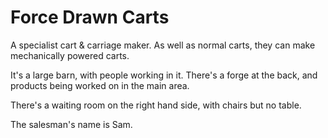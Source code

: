 Force Drawn Carts
=================

A specialist cart & carriage maker. As well as normal carts, they can make
mechanically powered carts.

It's a large barn, with people working in it. There's a forge at the back, and
products being worked on in the main area.

There's a waiting room on the right hand side, with chairs but no table.

The salesman's name is Sam.

